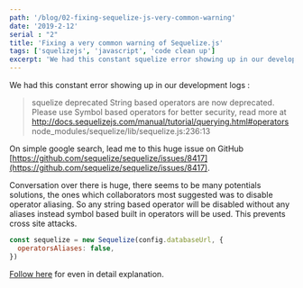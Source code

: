 ```yaml
---
path: '/blog/02-fixing-sequelize-js-very-common-warning'
date: '2019-2-12'
serial : "2"
title: 'Fixing a very common warning of Sequelize.js'
tags: ['squelizejs', 'javascript', 'code clean up']
excerpt: 'We had this constant squelize error showing up in our development logs stating String based operators are now deprecated. It was time to fix this.'
---
```


We had this constant error showing up in our development logs :

> squelize deprecated String based operators are now deprecated. Please use Symbol based operators for better security, read more at http://docs.sequelizejs.com/manual/tutorial/querying.html#operators node_modules/sequelize/lib/sequelize.js:236:13

On simple google search, lead me to this huge issue on GitHub [https://github.com/sequelize/sequelize/issues/8417](https://github.com/sequelize/sequelize/issues/8417).

Conversation over there is huge, there seems to be many potentials solutions, the ones which collaborators most suggested was to disable operator aliasing. So any string based operator will be disabled without any aliases instead symbol based built in operators will be used. This prevents cross site attacks.

```javascript
const sequelize = new Sequelize(config.databaseUrl, {
  operatorsAliases: false,
})
```

[Follow here](https://github.com/sequelize/sequelize/issues/8417#issuecomment-341617577) for even in detail explanation.

